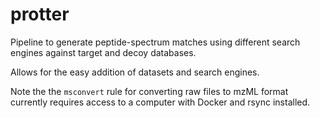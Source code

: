 # protter

Pipeline to generate peptide-spectrum matches using different search engines against target and decoy databases.

Allows for the easy addition of datasets and search engines.

Note the the `msconvert` rule for converting raw files to mzML format currently
requires access to a computer with Docker and rsync installed.
